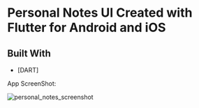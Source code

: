 # Personal Notes UI Created with Flutter for Android and iOS

## Built With
* [DART]

<p>App ScreenShot:<p>

<img src="https://extraimage.net/images/2019/10/18/600ad751aae4709c71f617b815726050.png" alt="personal_notes_screenshot"/>
